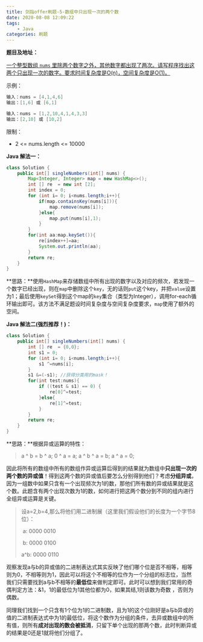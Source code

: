 ```yaml
---
title: 剑指offer刷题-5-数组中只出现一次的两个数
date: 2020-08-08 12:09:22
tags:
	- Java
categories:	刷题
---
```


**题目及地址：**

[一个整型数组 `nums` 里除两个数字之外，其他数字都出现了两次。请写程序找出这两个只出现一次的数字。要求时间复杂度是O(n)，空间复杂度是O(1)。](https://leetcode-cn.com/problems/shu-zu-zhong-shu-zi-chu-xian-de-ci-shu-lcof/)

示例：

```java
输入：nums = [4,1,4,6]
输出：[1,6] 或 [6,1]

输入：nums = [1,2,10,4,1,4,3,3]
输出：[2,10] 或 [10,2]
```

限制：

- 2 <= nums.length <= 10000

**Java 解法一：**

```Java
class Solution {
    public int[] singleNumbers(int[] nums) {
        Map<Integer, Integer> map = new HashMap<>();
        int [] re  = new int [2];
        int index = 0;
        for (int i= 0; i<nums.length;i++){
            if(map.containsKey(nums[i])){
                map.remove(nums[i]);
            }else{
                map.put(nums[i],1);
            }
        }
        for(int aa:map.keySet()){
            re[index++]=aa;
            System.out.println(aa);
        }
        return re;
    }
}
```

**思路：**使用`HashMap`来存储数组中所有出现的数字以及对应的频次，若发现一个数字已经出现，则在`map`中删除这个`key`，无的话则`put`这个key，并把`value`设置为1；最后使用`keySet`得到这个map的`key`集合（类型为Integer），调用for-each循环输出即可。该方法不满足题设时间复杂度与空间复杂度要求，`map`使用了额外的空间。

**Java 解法二(强烈推荐！)：**

```Java
class Solution {
    public int[] singleNumbers(int[] nums) {
        int [] re  = {0,0};
        int s1 = 0;
        for (int i= 0; i<nums.length;i++){
            s1 ^=nums[i];
        }
        s1 &=(-s1); //获得分类用的mask！
        for(int test:nums){
            if ((test & s1) == 0) {
                re[0]^=test;
            }else{
                re[1]^=test;
            }
        }
        return re;
    }
}

```

**思路：**根据异或运算的特性：

> a ^ b = b ^ a; 0 ^ a =  a; a ^ b ^ a = b; a ^ a = 0;

​		因此将所有的数组中所有的数组作异或运算后得到的结果就为数组中**只出现一次的两个数的异或值**！得到这两个数的异或值后要怎么分别得到他们？考虑**分组异或**，因为一组数中如果只含有一个出现频次为1的数，那他们所有数的异或结果就是这个数。此题含有两个出现次数为1的数，如何进行把这两个数分到不同的组内进行全组异或运算是关键。

> 设a=2,b=4,那么将他们用二进制展（这里我们假设他们的长度为一个字节8位）：
>
> ​    a: 0000 0010
>
> ​    b: 0000 0100
>
> a^b: 0000 0110 

​		观察发现a与b的异或值的二进制表达式其实反映了他们哪个位是否不相等，相等则为0，不相等则为1，因此可以将这个不相等的位作为一个分组的标志位，当然我们只需要找到a与b不相等的**最低位**来做判定即可。此时可以想到我们常用的奇偶判定方法：&1，1的最低位为1其他位都为0，如果其结,1则该数为奇数 ，否则为偶数。

​		同理我们找到一个只含有1个位为1的二进制数，且为1的这个位刚好是a与b异或的值的二进制表达式中为1的最低位，将这个数作为分组的条件，去异或数组中的所有值，则所有**成对出现的数会被抵消**，只留下单个出现的那两个数，此时判断异或的结果是0还是1就将他们分组了。

